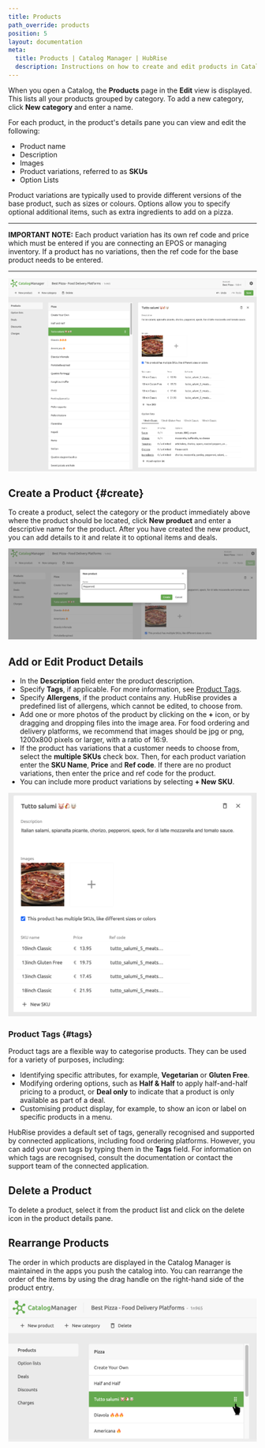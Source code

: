 ```yaml
---
title: Products
path_override: products
position: 5
layout: documentation
meta:
  title: Products | Catalog Manager | HubRise
  description: Instructions on how to create and edit products in Catalog Manager. Synchronise catalogs between your EPOS and your apps.
---
```


When you open a Catalog, the **Products** page in the **Edit** view is displayed.
This lists all your products grouped by category. To add a new category, click **New category** and enter a name.

For each product, in the product's details pane you can view and edit the following:

- Product name
- Description
- Images
- Product variations, referred to as **SKUs**
- Option Lists

Product variations are typically used to provide different versions of the base product, such as sizes or colours. Options allow you to specify optional additional items, such as extra ingredients to add on a pizza.

---

**IMPORTANT NOTE:** Each product variation has its own ref code and price which must be entered if you are connecting an EPOS or managing inventory. If a product has no variations, then the ref code for the base product needs to be entered.

---

![Catalog Manager Product List](./images/002-2x-product-list.png)

## Create a Product {#create}

To create a product, select the category or the product immediately above where the product should be located, click **New product** and enter a descriptive name for the product. After you have created the new product, you can add details to it and relate it to optional items and deals.

![Catalog Manager Create New Product](./images/009-2x-create-new-product.png)

## Add or Edit Product Details

- In the **Description** field enter the product description.
- Specify **Tags**, if applicable. For more information, see [Product Tags](#tags).
- Specify **Allergens**, if the product contains any. HubRise provides a predefined list of allergens, which cannot be edited, to choose from.
- Add one or more photos of the product by clicking on the **+** icon, or by dragging and dropping files into the image area. For food ordering and delivery platforms, we recommend that images should be jpg or png, 1200x800 pixels or larger, with a ratio of 16:9.
- If the product has variations that a customer needs to choose from, select the **multiple SKUs** check box.
  Then, for each product variation enter the **SKU Name**, **Price** and **Ref code**.
  If there are no product variations, then enter the price and ref code for the product.
- You can include more product variations by selecting **+ New SKU**.

![Catalog Manager Add Product Details](./images/010-2x-new-product-details.png)

### Product Tags {#tags}

Product tags are a flexible way to categorise products. They can be used for a variety of purposes, including:

- Identifying specific attributes, for example, **Vegetarian** or **Gluten Free**.
- Modifying ordering options, such as **Half & Half** to apply half-and-half pricing to a product, or **Deal only** to indicate that a product is only available as part of a deal.
- Customising product display, for example, to show an icon or label on specific products in a menu.

HubRise provides a default set of tags, generally recognised and supported by connected applications, including food ordering platforms. However, you can add your own tags by typing them in the **Tags** field. For information on which tags are recognised, consult the documentation or contact the support team of the connected application.

## Delete a Product

To delete a product, select it from the product list and click on the delete icon in the product details pane.

## Rearrange Products

The order in which products are displayed in the Catalog Manager is maintained in the apps you push the catalog into.
You can rearrange the order of the items by using the drag handle on the right-hand side of the product entry.

![Catalog Manager Rearrange Products](./images/013-2x-move-product.png)
